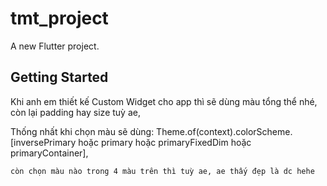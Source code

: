 # tmt_project

A new Flutter project.

## Getting Started

Khi anh em thiết kế Custom Widget cho app thì sẽ dùng màu tổng thể nhé, còn lại padding hay size tuỳ ae,

Thống nhất khi chọn màu sẽ dùng: 
    Theme.of(context).colorScheme.[inversePrimary hoặc primary hoặc primaryFixedDim hoặc primaryContainer], 


    
    
    còn chọn màu nào trong 4 màu trên thì tuỳ ae, ae thấy đẹp là dc hehe

